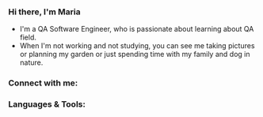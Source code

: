### Hi there, I'm Maria

- I'm a QA Software Engineer, who is passionate about learning about QA field.
- When I'm not working and not studying, you can see me taking pictures or planning my garden or just spending time with my family and dog in nature.

### Connect with me:

### Languages & Tools:


[linkedin]: https://linkedin.com/in/mari-makarova/
